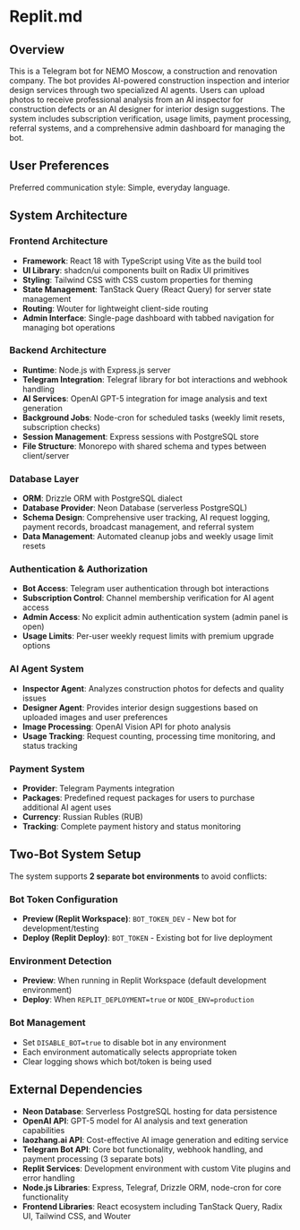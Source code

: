 # Replit.md

## Overview

This is a Telegram bot for NEMO Moscow, a construction and renovation company. The bot provides AI-powered construction inspection and interior design services through two specialized AI agents. Users can upload photos to receive professional analysis from an AI inspector for construction defects or an AI designer for interior design suggestions. The system includes subscription verification, usage limits, payment processing, referral systems, and a comprehensive admin dashboard for managing the bot.

## User Preferences

Preferred communication style: Simple, everyday language.

## System Architecture

### Frontend Architecture
- **Framework**: React 18 with TypeScript using Vite as the build tool
- **UI Library**: shadcn/ui components built on Radix UI primitives
- **Styling**: Tailwind CSS with CSS custom properties for theming
- **State Management**: TanStack Query (React Query) for server state management
- **Routing**: Wouter for lightweight client-side routing
- **Admin Interface**: Single-page dashboard with tabbed navigation for managing bot operations

### Backend Architecture
- **Runtime**: Node.js with Express.js server
- **Telegram Integration**: Telegraf library for bot interactions and webhook handling
- **AI Services**: OpenAI GPT-5 integration for image analysis and text generation
- **Background Jobs**: Node-cron for scheduled tasks (weekly limit resets, subscription checks)
- **Session Management**: Express sessions with PostgreSQL store
- **File Structure**: Monorepo with shared schema and types between client/server

### Database Layer
- **ORM**: Drizzle ORM with PostgreSQL dialect
- **Database Provider**: Neon Database (serverless PostgreSQL)
- **Schema Design**: Comprehensive user tracking, AI request logging, payment records, broadcast management, and referral system
- **Data Management**: Automated cleanup jobs and weekly usage limit resets

### Authentication & Authorization
- **Bot Access**: Telegram user authentication through bot interactions
- **Subscription Control**: Channel membership verification for AI agent access
- **Admin Access**: No explicit admin authentication system (admin panel is open)
- **Usage Limits**: Per-user weekly request limits with premium upgrade options

### AI Agent System
- **Inspector Agent**: Analyzes construction photos for defects and quality issues
- **Designer Agent**: Provides interior design suggestions based on uploaded images and user preferences
- **Image Processing**: OpenAI Vision API for photo analysis
- **Usage Tracking**: Request counting, processing time monitoring, and status tracking

### Payment System
- **Provider**: Telegram Payments integration
- **Packages**: Predefined request packages for users to purchase additional AI agent uses
- **Currency**: Russian Rubles (RUB)
- **Tracking**: Complete payment history and status monitoring

## Two-Bot System Setup

The system supports **2 separate bot environments** to avoid conflicts:

### Bot Token Configuration
- **Preview (Replit Workspace)**: `BOT_TOKEN_DEV` - New bot for development/testing
- **Deploy (Replit Deploy)**: `BOT_TOKEN` - Existing bot for live deployment

### Environment Detection
- **Preview**: When running in Replit Workspace (default development environment)
- **Deploy**: When `REPLIT_DEPLOYMENT=true` or `NODE_ENV=production`

### Bot Management
- Set `DISABLE_BOT=true` to disable bot in any environment
- Each environment automatically selects appropriate token
- Clear logging shows which bot/token is being used

## External Dependencies

- **Neon Database**: Serverless PostgreSQL hosting for data persistence
- **OpenAI API**: GPT-5 model for AI analysis and text generation capabilities
- **laozhang.ai API**: Cost-effective AI image generation and editing service
- **Telegram Bot API**: Core bot functionality, webhook handling, and payment processing (3 separate bots)
- **Replit Services**: Development environment with custom Vite plugins and error handling
- **Node.js Libraries**: Express, Telegraf, Drizzle ORM, node-cron for core functionality
- **Frontend Libraries**: React ecosystem including TanStack Query, Radix UI, Tailwind CSS, and Wouter